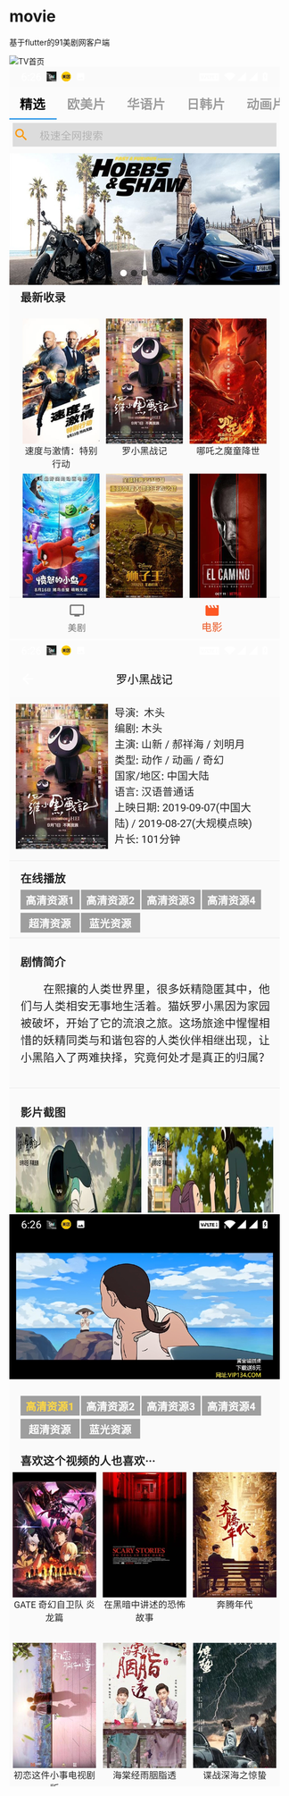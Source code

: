 # movie

基于flutter的91美剧网客户端

![TV首页](imgs/Screenshot_20191026-182558.jpg=200*300)
![Movie首页](imgs/Screenshot_20191026-182604.jpg)
![详情页面](imgs/Screenshot_20191026-182609.jpg)
![播放页面](imgs/Screenshot_20191026-182622.jpg)